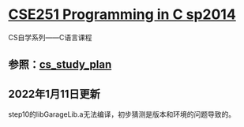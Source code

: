 # [CSE251 Programming in C sp2014](https://www.cse.msu.edu/~cse251/index.html)

CS自学系列——C语言课程

参照：[cs_study_plan](https://github.com/spring2go/cs_study_plan)
--
2022年1月11日更新
--
step10的libGarageLib.a无法编译，初步猜测是版本和环境的问题导致的。
